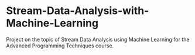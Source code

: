 # Stream-Data-Analysis-with-Machine-Learning
Project on the topic of Stream Data Analysis using Machine Learning for the Advanced Programming Techniques course.
